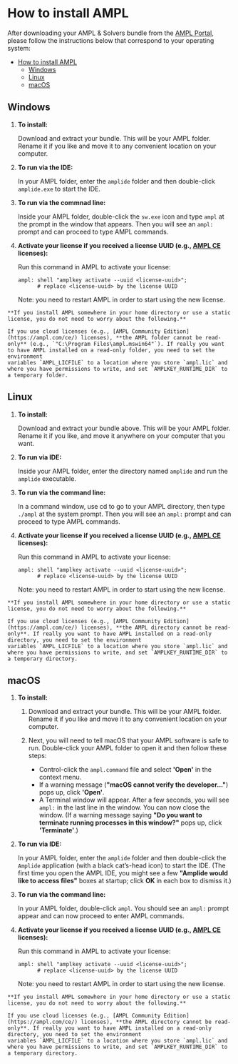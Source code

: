 # How to install AMPL

After downloading your AMPL & Solvers bundle from the [AMPL Portal](https://portal.ampl.com),
please follow the instructions below that correspond to your operating system:

- [How to install AMPL](#how-to-install-ampl)
  - [Windows](#windows)
  - [Linux](#linux)
  - [macOS](#macos)

## Windows

1. **To install:**

    Download and extract your bundle. This will be your AMPL folder. Rename it if you like and move it to any convenient location on your computer.

2. **To run via the IDE:**

    In your AMPL folder, enter the `amplide` folder and then double-click `amplide.exe` to start the IDE.

3. **To run via the commnad line:**

    Inside your AMPL folder, double-click the `sw.exe` icon and type `ampl` at the prompt in the window that appears. Then you will see an `ampl:` prompt and can proceed to type AMPL commands.

4. **Activate your license if you received a license UUID (e.g., [AMPL CE](https://ampl.com/ce) licenses):**

    Run this command in AMPL to activate your license:
    ```
    ampl: shell "amplkey activate --uuid <license-uuid>";
          # replace <license-uuid> by the license UUID
    ```
    Note: you need to restart AMPL in order to start using the new license.

```{note}
**If you install AMPL somewhere in your home directory or use a static license, you do not need to worry about the following.**

If you use cloud licenses (e.g., [AMPL Community Edition](https://ampl.com/ce/) licenses), **the AMPL folder cannot be read-only** (e.g., `"C:\Program Files\ampl.mswin64"`). If really you want to have AMPL installed on a read-only folder, you need to set the environment
variables `AMPL_LICFILE` to a location where you store `ampl.lic` and where you have permissions to write, and set `AMPLKEY_RUNTIME_DIR` to a temporary folder.
```

## Linux

1. **To install:**
   
    Download and extract your bundle above. This will be your AMPL folder. Rename it if you like, and move it anywhere on your computer that you want.

2. **To run via IDE:**
    
    Inside your AMPL folder, enter the directory named `amplide` and run the `amplide` executable.

3. **To run via the command line:**

    In a command window, use cd to go to your AMPL directory, then type `./ampl` at the system prompt. Then you will see an `ampl:` prompt and can proceed to type AMPL commands.

4. **Activate your license if you received a license UUID (e.g., [AMPL CE](https://ampl.com/ce) licenses):**

    Run this command in AMPL to activate your license:
    ```
    ampl: shell "amplkey activate --uuid <license-uuid>";
          # replace <license-uuid> by the license UUID
    ```
    Note: you need to restart AMPL in order to start using the new license.

```{note}
**If you install AMPL somewhere in your home directory or use a static license, you do not need to worry about the following.**

If you use cloud licenses (e.g., [AMPL Community Edition](https://ampl.com/ce/) licenses), **the AMPL directory cannot be read-only**. If really you want to have AMPL installed on a read-only directory, you need to set the environment
variables `AMPL_LICFILE` to a location where you store `ampl.lic` and where you have permissions to write, and set `AMPLKEY_RUNTIME_DIR` to a temporary directory.
```

## macOS

1. **To install:**

    1. Download and extract your bundle. This will be your AMPL folder. Rename it if you like and move it to any convenient location on your computer.

    1. Next, you will need to tell macOS that your AMPL software is safe to run. Double-click your AMPL folder to open it and then follow these steps:

        - Control-click the `ampl.command` file and select **'Open'** in the context menu.
        - If a warning message (**"macOS cannot verify the developer..."**) pops up, click **'Open'**.
        - A Terminal window will appear. After a few seconds, you will see `ampl:` in the last line in the window. You can now close the window. (If a warning message saying **"Do you want to terminate running processes in this window?"** pops up, click **'Terminate'**.)

2. **To run via IDE:**

    In your AMPL folder, enter the `amplide` folder and then double-click the `Amplide` application (with a black cat’s-head icon) to start the IDE. (The first time you open the AMPL IDE, you might see a few **"Amplide would like to access files"** boxes at startup; click **OK** in each box to dismiss it.)

3. **To run via the command line:**

    In your AMPL folder, double-click `ampl`. You should see an `ampl:` prompt appear and can now proceed to enter AMPL commands.

4. **Activate your license if you received a license UUID (e.g., [AMPL CE](https://ampl.com/ce) licenses):**

    Run this command in AMPL to activate your license:
    ```
    ampl: shell "amplkey activate --uuid <license-uuid>";
          # replace <license-uuid> by the license UUID
    ```
    Note: you need to restart AMPL in order to start using the new license.

```{note}
**If you install AMPL somewhere in your home directory or use a static license, you do not need to worry about the following.**

If you use cloud licenses (e.g., [AMPL Community Edition](https://ampl.com/ce/) licenses), **the AMPL directory cannot be read-only**. If really you want to have AMPL installed on a read-only directory, you need to set the environment
variables `AMPL_LICFILE` to a location where you store `ampl.lic` and where you have permissions to write, and set `AMPLKEY_RUNTIME_DIR` to a temporary directory.
```
